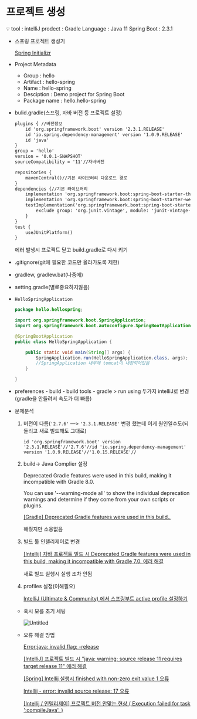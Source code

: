 # 프로젝트 생성

<aside>
💡 tool : intelliJ
prodect : Gradle
Language : Java 11
Spring Boot : 2.3.1

</aside>

- 스프링 프로젝트 생성기
    
    [Spring Initializr](https://start.spring.io/)
    
- Project Metadata
    - Group : hello
    - Artifact : hello-spring
    - Name : hello-spring
    - Desciption : Demo project for Spring Boot
    - Package name : hello.hello-spring

- bulid.gradle(스프링, 자바 버전 등 프로젝트 설정)
    
    ```xml
    plugins { //버전정보
    	id 'org.springframework.boot' version '2.3.1.RELEASE'
    	id 'io.spring.dependency-management' version '1.0.9.RELEASE'
    	id 'java'
    }
    group = 'hello'
    version = '0.0.1-SNAPSHOT'
    sourceCompatibility = '11'//자바버전
    
    repositories {
    	mavenCentral()//기본 라이브러리 다운로드 경로
    }
    dependencies {//기본 라이브러리
    	implementation 'org.springframework.boot:spring-boot-starter-thymeleaf'
    	implementation 'org.springframework.boot:spring-boot-starter-web'
    	testImplementation('org.springframework.boot:spring-boot-starter-test') {
    		exclude group: 'org.junit.vintage', module: 'junit-vintage-engine'
    	}
    }
    test {
    	useJUnitPlatform()
    }
    ```
    
    에러 발생시 프로젝트 닫고 build.gradle로 다시 키기
    
- .gitignore(git에 필요한 코드만 올라가도록 제한)
- gradlew, gradlew.bat(나중에)
- setting.gradle(별로중요하지않음)
- `HelloSpringApplication`
    
    ```java
    package hello.hellospring;
    
    import org.springframework.boot.SpringApplication;
    import org.springframework.boot.autoconfigure.SpringBootApplication;
    
    @SpringBootApplication
    public class HelloSpringApplication {
    
    	public static void main(String[] args) {
    		SpringApplication.run(HelloSpringApplication.class, args);
    		//SpringApplication 내부에 tomcat이 내장되어있음
    	}
    
    }
    ```
    
- preferences - build - build tools - gradle > run using 두가지 intelliJ로 변경 (gradle을 안들려서 속도가 더 빠름)
- 문제분석
    1. 버전이 다름(`'2.7.6'` —> `'2.3.1.RELEASE'` 변경 했는데 이게 원인일수도(되돌리고 새로 빌드해도 그대로)
        
        `id 'org.springframework.boot' version '2.3.1.RELEASE'//'2.7.6'//id 'io.spring.dependency-management' version '1.0.9.RELEASE'//'1.0.15.RELEASE'//`
        
    2. build→ Java Complier 설정
        
        Deprecated Gradle features were used in this build, making it incompatible with Gradle 8.0.
        
        You can use '--warning-mode all' to show the individual deprecation warnings and determine if they come from your own scripts or plugins.
        
        [[Gradle] Deprecated Gradle features were used in this build..](https://sunghs.tistory.com/118)
        
        해줬지만 소용없음
        
    3. 빌드 툴 인텔리제이로 변경
        
        [[Intellij] 자바 프로젝트 빌드 시 Deprecated Gradle features were used in this build, making it incompatible with Gradle 7.0. 에러 해결](https://onlyfor-me-blog.tistory.com/248)
        
        새로 빌드 실행시 실행 조차 안됨
        
    4. profiles 설정(이해필요)
        
        [IntelliJ (Ultimate & Community) 에서 스프링부트 active profile 설정하기](https://jojoldu.tistory.com/547)
        
    - 혹시 모를 초기 세팅
        
        ![Untitled](https://user-images.githubusercontent.com/78712704/206901060-ada92781-ebe1-4480-a329-7913b654b0df.png)

        
    - 오류 해결 방법
        
        [Error:java: invalid flag: -release](https://stackoverflow.com/questions/40448344/errorjava-invalid-flag-release)
        
        [[IntelliJ] 프로젝트 빌드 시 "java: warning: source release 11 requires target release 11" 에러 해결](https://bada744.tistory.com/66)
        
        [[Spring] Intellij 실행시 finished with non-zero exit value 1 오류](https://velog.io/@developerjun0615/Spring-Intellij-%EC%8B%A4%ED%96%89%EC%8B%9C-finished-with-non-zero-exit-value-1-%EC%98%A4%EB%A5%98)
        
        [Intellij - error: invalid source release: 17 오류](https://binux.tistory.com/92)
        
        [[Intellij / 인텔리제이] 프로젝트 버전 안맞는 현상 ( Execution failed for task ':compileJava'. )](https://milenote.tistory.com/63)
